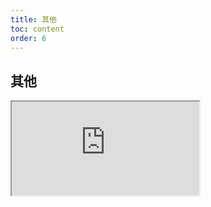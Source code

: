 ```yaml
---
title: 其他
toc: content
order: 6
---
```


## 其他
<iframe src="https://leexiaop.github.io/static/threejs-cases/css2d_label.html"></iframe>
